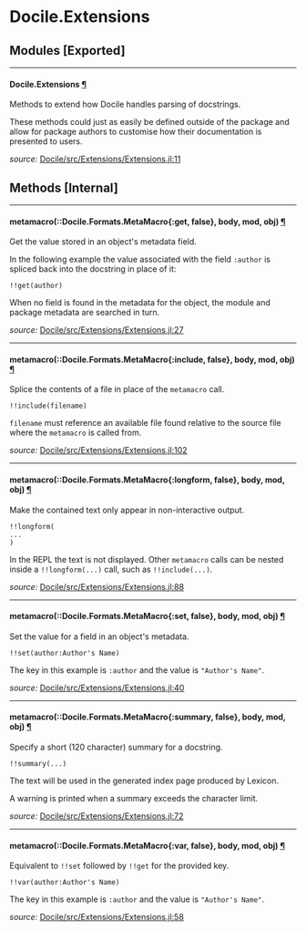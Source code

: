 # Docile.Extensions


## Modules [Exported]

---

<a id="module__extensions.1" class="lexicon_definition"></a>
#### Docile.Extensions [¶](#module__extensions.1)
Methods to extend how Docile handles parsing of docstrings.

These methods could just as easily be defined outside of the package and allow
for package authors to customise how their documentation is presented to users.


*source:*
[Docile/src/Extensions/Extensions.jl:11](https://github.com/MichaelHatherly/Docile.jl/tree/97ae2f5b73219df03bb61b77eae68932348f4c95/src/Extensions/Extensions.jl#L11)


## Methods [Internal]

---

<a id="method__metamacro.1" class="lexicon_definition"></a>
#### metamacro(::Docile.Formats.MetaMacro{:get, false},  body,  mod,  obj) [¶](#method__metamacro.1)
Get the value stored in an object's metadata field.

In the following example the value associated with the field ``:author`` is
spliced back into the docstring in place of it:

    !!get(author)

When no field is found in the metadata for the object, the module and package
metadata are searched in turn.


*source:*
[Docile/src/Extensions/Extensions.jl:27](https://github.com/MichaelHatherly/Docile.jl/tree/97ae2f5b73219df03bb61b77eae68932348f4c95/src/Extensions/Extensions.jl#L27)

---

<a id="method__metamacro.2" class="lexicon_definition"></a>
#### metamacro(::Docile.Formats.MetaMacro{:include, false},  body,  mod,  obj) [¶](#method__metamacro.2)
Splice the contents of a file in place of the ``metamacro`` call.

    !!include(filename)

``filename`` must reference an available file found relative to the source file
where the ``metamacro`` is called from.


*source:*
[Docile/src/Extensions/Extensions.jl:102](https://github.com/MichaelHatherly/Docile.jl/tree/97ae2f5b73219df03bb61b77eae68932348f4c95/src/Extensions/Extensions.jl#L102)

---

<a id="method__metamacro.3" class="lexicon_definition"></a>
#### metamacro(::Docile.Formats.MetaMacro{:longform, false},  body,  mod,  obj) [¶](#method__metamacro.3)
Make the contained text only appear in non-interactive output.

    !!longform(
    ...
    )

In the REPL the text is not displayed. Other ``metamacro`` calls can be nested
inside a ``!!longform(...)`` call, such as ``!!include(...)``.


*source:*
[Docile/src/Extensions/Extensions.jl:88](https://github.com/MichaelHatherly/Docile.jl/tree/97ae2f5b73219df03bb61b77eae68932348f4c95/src/Extensions/Extensions.jl#L88)

---

<a id="method__metamacro.4" class="lexicon_definition"></a>
#### metamacro(::Docile.Formats.MetaMacro{:set, false},  body,  mod,  obj) [¶](#method__metamacro.4)
Set the value for a field in an object's metadata.

    !!set(author:Author's Name)

The key in this example is ``:author`` and the value is ``"Author's Name"``.


*source:*
[Docile/src/Extensions/Extensions.jl:40](https://github.com/MichaelHatherly/Docile.jl/tree/97ae2f5b73219df03bb61b77eae68932348f4c95/src/Extensions/Extensions.jl#L40)

---

<a id="method__metamacro.5" class="lexicon_definition"></a>
#### metamacro(::Docile.Formats.MetaMacro{:summary, false},  body,  mod,  obj) [¶](#method__metamacro.5)
Specify a short (120 character) summary for a docstring.

    !!summary(...)

The text will be used in the generated index page produced by Lexicon.

A warning is printed when a summary exceeds the character limit.


*source:*
[Docile/src/Extensions/Extensions.jl:72](https://github.com/MichaelHatherly/Docile.jl/tree/97ae2f5b73219df03bb61b77eae68932348f4c95/src/Extensions/Extensions.jl#L72)

---

<a id="method__metamacro.6" class="lexicon_definition"></a>
#### metamacro(::Docile.Formats.MetaMacro{:var, false},  body,  mod,  obj) [¶](#method__metamacro.6)
Equivalent to ``!!set`` followed by ``!!get`` for the provided key.

    !!var(author:Author's Name)

The key in this example is ``:author`` and the value is ``"Author's Name"``.


*source:*
[Docile/src/Extensions/Extensions.jl:58](https://github.com/MichaelHatherly/Docile.jl/tree/97ae2f5b73219df03bb61b77eae68932348f4c95/src/Extensions/Extensions.jl#L58)

